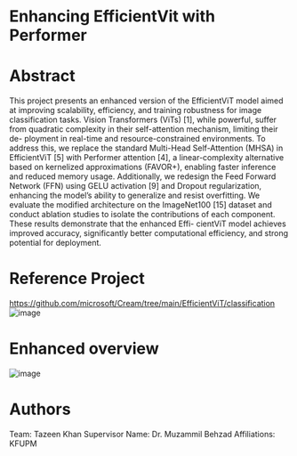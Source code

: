 # Enhancing EfficientVit with Performer

# Abstract
This project presents an enhanced version of the EfficientViT model aimed at improving scalability, efficiency, and training robustness for image classification tasks. Vision Transformers (ViTs) [1], while powerful, suffer from quadratic complexity in their self-attention mechanism, limiting their de- ployment in real-time and resource-constrained environments. To address this, we replace the standard Multi-Head Self-Attention (MHSA) in EfficientViT [5] with Performer attention [4], a linear-complexity alternative based on kernelized approximations (FAVOR+), enabling faster inference and reduced memory usage. Additionally, we redesign the Feed Forward Network (FFN) using GELU activation [9] and Dropout regularization, enhancing the model’s ability to generalize and resist overfitting. We evaluate the modified architecture on the ImageNet100 [15] dataset and conduct ablation studies to isolate the contributions of each component. These results demonstrate that the enhanced Effi- cientViT model achieves improved accuracy, significantly better computational efficiency, and strong potential for deployment.
# Reference Project
https://github.com/microsoft/Cream/tree/main/EfficientViT/classification
![image](https://github.com/user-attachments/assets/c4d4b153-5686-44c6-88d7-c3756d96c78a)
# Enhanced overview
![image](https://github.com/user-attachments/assets/7a738ade-dbbb-4198-9f9e-197ed2b0f9a5)

# Authors
Team: Tazeen Khan
Supervisor Name: Dr. Muzammil Behzad
Affiliations: KFUPM
